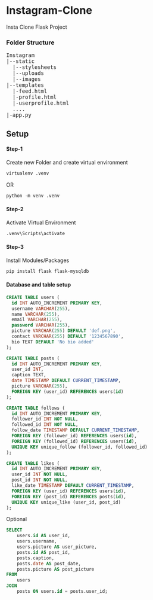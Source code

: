 # Instagram-Clone
Insta Clone Flask Project

<h3>Folder Structure</h3>
<pre>
Instagram
|--static
  |--stylesheets
  |--uploads
  |--images
|--templates
  |-feed.html
  |-profile.html
  |-userprofile.html
  ....
|-app.py
</pre>

## Setup

<h4>Step-1</h4>
<p>Create new Folder and create virtual environment</p>

```html
virtualenv .venv
```
<p>OR</p>

```python
python -m venv .venv
```
<h4>Step-2</h4>
<p>Activate Virtual Environment</p>

```bash
.venv\Scripts\activate
```

<h4>Step-3</h4>
<p>Install Modules/Packages</p>

```html
pip install flask flask-mysqldb
```

<h4>Database and table setup</h4>

```SQL
CREATE TABLE users (
  id INT AUTO_INCREMENT PRIMARY KEY,
  username VARCHAR(255),
  name VARCHAR(255),
  email VARCHAR(255),
  password VARCHAR(255),
  picture VARCHAR(255) DEFAULT 'def.png',
  contact VARCHAR(255) DEFAULT '1234567890',
  bio TEXT DEFAULT 'No bio added'
);
```

```SQL
CREATE TABLE posts (
  id INT AUTO_INCREMENT PRIMARY KEY,
  user_id INT,
  caption TEXT,
  date TIMESTAMP DEFAULT CURRENT_TIMESTAMP,
  picture VARCHAR(255),
  FOREIGN KEY (user_id) REFERENCES users(id)
);
```

```SQL
CREATE TABLE follows (
  id INT AUTO_INCREMENT PRIMARY KEY,
  follower_id INT NOT NULL,
  followed_id INT NOT NULL,
  follow_date TIMESTAMP DEFAULT CURRENT_TIMESTAMP,
  FOREIGN KEY (follower_id) REFERENCES users(id),
  FOREIGN KEY (followed_id) REFERENCES users(id),
  UNIQUE KEY unique_follow (follower_id, followed_id)
);
```

```SQL
CREATE TABLE likes (
  id INT AUTO_INCREMENT PRIMARY KEY,
  user_id INT NOT NULL,
  post_id INT NOT NULL,
  like_date TIMESTAMP DEFAULT CURRENT_TIMESTAMP,
  FOREIGN KEY (user_id) REFERENCES users(id),
  FOREIGN KEY (post_id) REFERENCES posts(id),
  UNIQUE KEY unique_like (user_id, post_id)
);
```

<p>Optional</p>

```SQL
SELECT 
    users.id AS user_id,
    users.username,
    users.picture AS user_picture,
    posts.id AS post_id,
    posts.caption,
    posts.date AS post_date,
    posts.picture AS post_picture
FROM 
    users
JOIN 
    posts ON users.id = posts.user_id;
```
